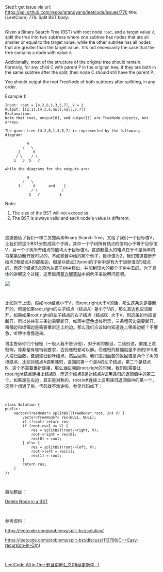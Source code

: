 Step1: get issue via url: https://api.github.com/repos/grandyang/leetcode/issues/776 
 title:[LeetCode] 776. Split BST 
 body:  
  

Given a Binary Search Tree (BST) with root node `root`, and a target value `V`, split the tree into two subtrees where one subtree has nodes that are all smaller or equal to the target value, while the other subtree has all nodes that are greater than the target value.  It's not necessarily the case that the tree contains a node with value `V`.

Additionally, most of the structure of the original tree should remain.  Formally, for any child C with parent P in the original tree, if they are both in the same subtree after the split, then node C should still have the parent P.

You should output the root TreeNode of both subtrees after splitting, in any order.

Example 1:
    
    
    Input: root = [4,2,6,1,3,5,7], V = 2
    Output: [[2,1],[4,3,6,null,null,5,7]]
    Explanation:
    Note that root, output[0], and output[1] are TreeNode objects, not arrays.
    
    The given tree [4,2,6,1,3,5,7] is represented by the following diagram:
    
              4
            /   \
          2      6
         / \    / \
        1   3  5   7
    
    while the diagrams for the outputs are:
    
              4
            /   \
          3      6      and    2
                / \           /
               5   7         1
    

Note:

  1. The size of the BST will not exceed `50`.
  2. The BST is always valid and each node's value is different.



 

这道题给了我们一棵二叉搜索树Binary Search Tree，又给了我们一个目标值V，让我们将这个BST分割成两个子树，其中一个子树所有结点的值均小于等于目标值V，另一个子树所有结点的值均大于目标值V。这道题最大的难点在于不是简单的将某条边断开就可以的，不如题目中给的那个例子，目标值为2，我们知道要断开结点2和结点4的那条边，但是以结点2为root的子树中是有大于目标值2的结点的，而这个结点3必须也从该子树中移出，并加到较大的那个子树中去的。为了具体的讲解这个过程，这里借用[官方解答贴](https://leetcode.com/problems/split-bst/solution/)中的例子来说明问题吧。

![](https://images2018.cnblogs.com/blog/391947/201805/391947-20180507061018472-1251965735.png)

 

比如对于上图，假如root结点小于V，而root.right大于V的话，那么这条边是要断开的，但是如果root.right的左子结点（结点A）是小于V的，那么其边也应该断开，如果如果root.right的左子结点的右子结点（结点B）大于V，则这条边也应该断开，所以总共有三条边需要断开，如图中蓝色虚线所示，三条粗灰边需要断开，粉细边和绿细边是需要重新连上的边。那么我们应该如何知道连上哪条边呢？不要急，听博主慢慢道来。

博主告诉你们个秘密（一般人我不告诉他），对于树的题目，二话别说，直接上递归啊，除非是有啥特别要求，否则递归都可以解。而递归的精髓就是不断的DFS进入递归函数，直到递归到叶结点，然后回溯，我们递归函数的返回值是两个子树的根结点，比如对结点A调用递归，返回的第一个是A的左子结点，第二个是结点B，这个不需要重新连接，那么当回溯到root.right的时候，我们就需要让root.right结点连接上结点B，而这个结点B是对结点A调用递归的返回值中的第二个。如果是在左边，其实是对称的，root.left连接上调用递归返回值中的第一个，这两个想通了后，代码就不难谢啦，参见代码如下：

 
    
    
    class Solution {
    public:
        vector<TreeNode*> splitBST(TreeNode* root, int V) {
            vector<TreeNode*> res{NULL, NULL};
            if (!root) return res;
            if (root->val <= V) {
                res = splitBST(root->right, V);
                root->right = res[0];
                res[0] = root;
            } else {
                res = splitBST(root->left, V);
                root->left = res[1];
                res[1] = root;
            }
            return res;
        }
    };

 

类似题目：

[Delete Node in a BST](http://www.cnblogs.com/grandyang/p/6228252.html)

 

参考资料：

<https://leetcode.com/problems/split-bst/solution/>

<https://leetcode.com/problems/split-bst/discuss/113798/C++Easy-recursion-in-O(n)>

 

[LeetCode All in One 题目讲解汇总(持续更新中...)](http://www.cnblogs.com/grandyang/p/4606334.html)
